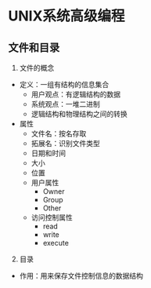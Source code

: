 # UNIX系统高级编程

## 文件和目录

1. 文件的概念

* 定义：一组有结构的信息集合
  * 用户观点：有逻辑结构的数据
  * 系统观点：一堆二进制
  * 逻辑结构和物理结构之间的转换
* 属性
  * 文件名：按名存取
  * 拓展名：识别文件类型
  * 日期和时间
  * 大小
  * 位置
  * 用户属性
    * Owner
    * Group
    * Other
  * 访问控制属性
    * read
    * write
    * execute

2. 目录

* 作用：用来保存文件控制信息的数据结构